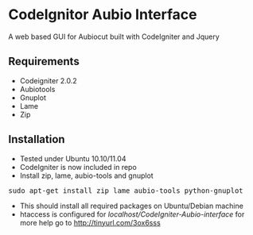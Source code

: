 CodeIgnitor Aubio Interface
==========================================

A web based GUI for Aubiocut built with CodeIgniter and Jquery

Requirements
--------

* Codeigniter 2.0.2
* Aubiotools
* Gnuplot
* Lame
* Zip

Installation
--------

* Tested under Ubuntu 10.10/11.04
* CodeIgniter is now included in repo
* Install zip, lame, aubio-tools and gnuplot
<pre>sudo apt-get install zip lame aubio-tools python-gnuplot</pre>
* This should install all required packages on Ubuntu/Debian machine
* htaccess is configured for <em>localhost/CodeIgniter-Aubio-interface</em> for more help go to http://tinyurl.com/3ox6sss
